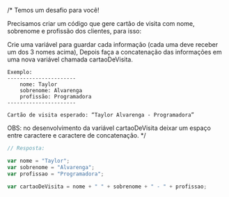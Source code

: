 

/* 
Temos um desafio para você! 


Precisamos criar um código que gere cartão de visita com nome, 
sobrenome e profissão dos clientes, para isso:

Crie uma variável para guardar cada informação 
(cada uma deve receber um dos 3 nomes acima), 
Depois faça a concatenação das informações em uma nova variável 
chamada cartaoDeVisita.


    Exemplo:
    ----------------------
        nome: Taylor
        sobrenome: Alvarenga
        profissão: Programadora
    ----------------------

    Cartão de visita esperado: “Taylor Alvarenga - Programadora”


OBS: no desenvolvimento da variável cartaoDeVisita deixar um espaço entre 
caractere e caractere de concatenação.
*/

```javascript
// Resposta:

var nome = "Taylor";
var sobrenome = "Alvarenga";
var profissao = "Programadora";

var cartaoDeVisita = nome + " " + sobrenome + " - " + profissao;

```